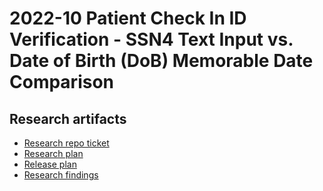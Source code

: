 # 2022-10 Patient Check In ID Verification - SSN4 Text Input vs. Date of Birth (DoB) Memorable Date Comparison

## Research artifacts

- [Research repo ticket](https://github.com/department-of-veterans-affairs/va.gov-research-repository/issues/188)
- [Research plan](https://github.com/department-of-veterans-affairs/va.gov-team/blob/master/products/health-care/checkin/research/2022-10%20Patient%20Check%20In%20ID%20Verification%20-%20SSN4%20Text%20Input%20vs.%20Date%20of%20Birth%20(DoB)%20Memorable%20Date%20Comparison/research-plan.md)
- [Release plan](https://github.com/department-of-veterans-affairs/va.gov-team/blob/master/products/health-care/checkin/research/2022-10%20Patient%20Check%20In%20ID%20Verification%20-%20SSN4%20Text%20Input%20vs.%20Date%20of%20Birth%20(DoB)%20Memorable%20Date%20Comparison/research-plan.md#release-plan)
- [Research findings](https://github.com/department-of-veterans-affairs/va.gov-team/blob/master/products/health-care/checkin/research/2022-10%20Patient%20Check%20In%20ID%20Verification%20-%20SSN4%20Text%20Input%20vs.%20Date%20of%20Birth%20(DoB)%20Memorable%20Date%20Comparison/research-findings.md)
